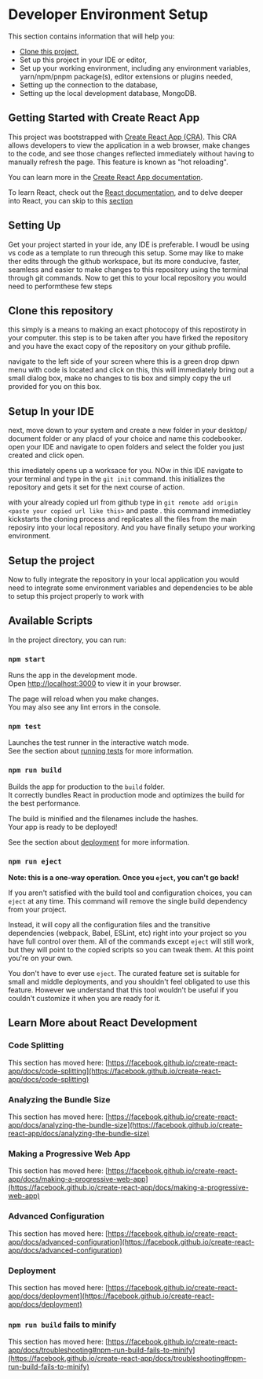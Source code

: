 # Developer Environment Setup

This section contains information that will help you:

- [Clone this project](#clone),
- Set up this project in your IDE or editor,
- Set up your working environment, including any environment variables, yarn/npm/pnpm package(s), editor extensions or plugins needed,
- Setting up the connection to the database,
- Setting up the local development database, MongoDB.

## Getting Started with Create React App

This project was bootstrapped with [Create React App (CRA)](https://github.com/facebook/create-react-app). 
This CRA allows developers to view the application in a web browser, make changes to the code, and see those changes reflected immediately without having to manually refresh the page. This feature is known as "hot reloading".

You can learn more in the [Create React App documentation](https://create-react-app.dev/docs/getting-started/).

To learn React, check out the [React documentation](https://react.dev/), and to delve deeper into React, you can skip to this [section](#react-development)

## Setting Up

Get your project started in your ide, any IDE is preferable. I woudl be using vs code as a template to run threough this setup.
Some may like to make ther edits through the github workspace, but its more conducive, faster, seamless and easier to make changes to this repository using the terminal through git commands.
Now to get this to your local repository you would need to performthese few steps

## Clone this repository <a name="clone"></a>
this simply is a means to making an exact photocopy of this repostiroty in your computer.
this step is to be taken after you have firked the repository and you have the exact copy of the repository on your github profile.

navigate to the left side of your screen where this is a green drop dpwn menu with code is located and click on this, this will immediately bring out a small dialog box, make no changes to tis box and simply copy the url provided for you on this box.

## Setup In your IDE

next, move down to your system and create a new folder in your desktop/ document folder or any placd of your choice and name this codebooker. open your IDE and navigate to open folders and select the folder you just created and click open.

this imediately opens up a worksace for you. NOw in this IDE navigate to your terminal and type in the `git init` command. this initializes the repository and gets it set for the next course of action.

with your already copied url from github type in `git remote add origin <paste your copied url like this>` and paste . this command immediatley kickstarts the cloning process and replicates all the files from the main reposiry into your local repository. And you have finally setupo your working environment.


## Setup the project

Now to fully integrate the repository in your local application you would need to integrate some environment variables and dependencies to be able to setup this project properly to work with









## Available Scripts

In the project directory, you can run:

### `npm start`

Runs the app in the development mode.\
Open [http://localhost:3000](http://localhost:3000) to view it in your browser.

The page will reload when you make changes.\
You may also see any lint errors in the console.

### `npm test`

Launches the test runner in the interactive watch mode.\
See the section about [running tests](https://facebook.github.io/create-react-app/docs/running-tests) for more information.

### `npm run build`

Builds the app for production to the `build` folder.\
It correctly bundles React in production mode and optimizes the build for the best performance.

The build is minified and the filenames include the hashes.\
Your app is ready to be deployed!

See the section about [deployment](https://facebook.github.io/create-react-app/docs/deployment) for more information.

### `npm run eject`

**Note: this is a one-way operation. Once you `eject`, you can't go back!**

If you aren't satisfied with the build tool and configuration choices, you can `eject` at any time. This command will remove the single build dependency from your project.

Instead, it will copy all the configuration files and the transitive dependencies (webpack, Babel, ESLint, etc) right into your project so you have full control over them. All of the commands except `eject` will still work, but they will point to the copied scripts so you can tweak them. At this point you're on your own.

You don't have to ever use `eject`. The curated feature set is suitable for small and middle deployments, and you shouldn't feel obligated to use this feature. However we understand that this tool wouldn't be useful if you couldn't customize it when you are ready for it.

## Learn More about React Development <a name="react-development"></a>



### Code Splitting

This section has moved here: [https://facebook.github.io/create-react-app/docs/code-splitting](https://facebook.github.io/create-react-app/docs/code-splitting)

### Analyzing the Bundle Size

This section has moved here: [https://facebook.github.io/create-react-app/docs/analyzing-the-bundle-size](https://facebook.github.io/create-react-app/docs/analyzing-the-bundle-size)

### Making a Progressive Web App

This section has moved here: [https://facebook.github.io/create-react-app/docs/making-a-progressive-web-app](https://facebook.github.io/create-react-app/docs/making-a-progressive-web-app)

### Advanced Configuration

This section has moved here: [https://facebook.github.io/create-react-app/docs/advanced-configuration](https://facebook.github.io/create-react-app/docs/advanced-configuration)

### Deployment

This section has moved here: [https://facebook.github.io/create-react-app/docs/deployment](https://facebook.github.io/create-react-app/docs/deployment)

### `npm run build` fails to minify

This section has moved here: [https://facebook.github.io/create-react-app/docs/troubleshooting#npm-run-build-fails-to-minify](https://facebook.github.io/create-react-app/docs/troubleshooting#npm-run-build-fails-to-minify)
